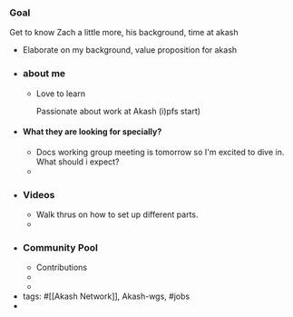 ### Goal

Get to know Zach a little more, his background, time at akash
- Elaborate on my background, value proposition for akash
- ### about me
	- Love to learn 
	  
	  Passionate about work at Akash (i)pfs start)
- #### What they are looking for specially?
	- Docs working group meeting is tomorrow so I'm excited to dive in. What should i expect?
	-
- ### Videos
	- Walk thrus on how to set up different parts.
	-
- ### Community Pool
	- Contributions
	-
	-
- tags: #[[Akash Network]], Akash-wgs, #jobs
-